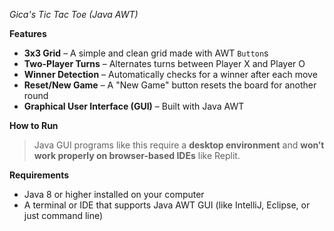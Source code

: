 *Gica's Tic Tac Toe (Java AWT)*

**Features**

- **3x3 Grid** – A simple and clean grid made with AWT `Button`s
- **Two-Player Turns** – Alternates turns between Player X and Player O
- **Winner Detection** – Automatically checks for a winner after each move
- **Reset/New Game** – A "New Game" button resets the board for another round
- **Graphical User Interface (GUI)** – Built with Java AWT

**How to Run**

> Java GUI programs like this require a **desktop environment** and **won’t work properly on browser-based IDEs** like Replit.

**Requirements**
- Java 8 or higher installed on your computer
- A terminal or IDE that supports Java AWT GUI (like IntelliJ, Eclipse, or just command line)
